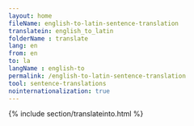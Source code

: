 ```yaml
---
layout: home
fileName: english-to-latin-sentence-translation
translatein: english_to_latin
folderName : translate
lang: en
from: en
to: la
langName : english-to
permalink: /english-to-latin-sentence-translation
tool: sentence-translations
nointernationalization: true
---
```

{% include section/translateinto.html %}
